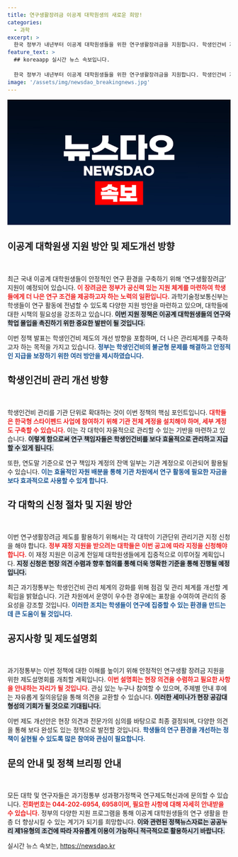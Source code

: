 ```yaml
---
title: 연구생활장려금 이공계 대학원생의 새로운 희망!
categories:
  - 과학
excerpt: >
  한국 정부가 내년부터 이공계 대학원생들을 위한 연구생활장려금을 지원합니다. 학생인건비 제도 개선으로 안정적으로 연구 환경이 조성되며, 참여 대학은 새로운 관리 체계를 통해 더욱 효율적인 자원 배분을 기대할 수 있습니다. 클릭하여 상세 내용을 확인하세요!
feature_text: >
  ## koreaapp 실시간 뉴스 속보입니다.

  한국 정부가 내년부터 이공계 대학원생들을 위한 연구생활장려금을 지원합니다. 학생인건비 제도 개선으로 안정적으로 연구 환경이 조성되며, 참여 대학은 새로운 관리 체계를 통해 더욱 효율적인 자원 배분을 기대할 수 있습니다. 클릭하여 상세 내용을 확인하세요!
image: '/assets/img/newsdao_breakingnews.jpg'
---
```


<p><img src="/assets/img/newsdao_breakingnews.jpg" alt="koreaapp 속보" /></p>

<h2>이공계 대학원생 지원 방안 및 제도개선 방향</h2>

<p data-ke-size="size16">&nbsp;</p>

<p>최근 국내 이공계 대학원생들이 안정적인 연구 환경을 구축하기 위해 ‘연구생활장려금’ 지원이 예정되어 있습니다. <b><span style="color: #ee2323;">이 장려금은 정부가 공신력 있는 지원 체계를 마련하여 학생들에게 더 나은 연구 조건을 제공하고자 하는 노력의 일환입니다.</span></b> 과학기술정보통신부는 학생들이 연구 활동에 전념할 수 있도록 다양한 지원 방안을 마련하고 있으며, 대학들에 대한 시책의 필요성을 강조하고 있습니다. <b><span style="background-color: #21538527;">이번 지원 정책은 이공계 대학원생들의 연구와 학업 몰입을 촉진하기 위한 중요한 발판이 될 것입니다.</span></b></p>

<p>이번 정책 발표는 학생인건비 제도의 개선 방향을 포함하며, 더 나은 관리체계를 구축하고자 하는 목적을 가지고 있습니다. <b><span style="color: #1a5490;">정부는 학생인건비의 불균형 문제를 해결하고 안정적인 지급을 보장하기 위한 여러 방안을 제시하였습니다.</span></b></p>

<h2>학생인건비 관리 개선 방향</h2>

<p data-ke-size="size16">&nbsp;</p>

<p>학생인건비 관리를 기관 단위로 확대하는 것이 이번 정책의 핵심 포인트입니다. <b><span style="color: #ee2323;">대학들은 한국형 스타이펜드 사업에 참여하기 위해 기관 전체 계정을 설치해야 하며, 세부 계정도 구축할 수 있습니다.</span></b> 이는 각 대학이 자율적으로 관리할 수 있는 기반을 마련하고 있습니다. <b><span style="background-color: #21538527;">이렇게 함으로써 연구 책임자들은 학생인건비를 보다 효율적으로 관리하고 지급할 수 있게 됩니다.</span></b></p>

<p>또한, 연도말 기준으로 연구 책임자 계정의 잔액 일부는 기관 계정으로 이관되어 활용될 수 있습니다. <b><span style="color: #1a5490;">이는 효율적인 자원 배분을 통해 기관 차원에서 연구 활동에 필요한 자금을 보다 효과적으로 사용할 수 있게 합니다.</span></b></p>

<h2>각 대학의 신청 절차 및 지원 방안</h2>

<p data-ke-size="size16">&nbsp;</p>

<p>이번 연구생활장려금 제도를 활용하기 위해서는 각 대학이 기관단위 관리기관 지정 신청을 해야 합니다. <b><span style="color: #ee2323;">정부 재정 지원을 받으려는 대학들은 이번 공고에 따라 지정을 신청해야 합니다.</span></b> 이 재정 지원은 이공계 전일제 대학원생들에게 집중적으로 이루어질 계획입니다. <b><span style="background-color: #21538527;">지정 신청은 현장 의견 수렴과 향후 협의를 통해 더욱 명확한 기준을 통해 진행될 예정입니다.</span></b></p>

<p>최근 과기정통부는 학생인건비 관리 체계의 강화를 위해 점검 및 관리 체계를 개선할 계획임을 밝혔습니다. 기관 차원에서 운영이 우수한 경우에는 표창을 수여하여 관리의 중요성을 강조할 것입니다. <b><span style="color: #1a5490;">이러한 조치는 학생들이 연구에 집중할 수 있는 환경을 만드는 데 큰 도움이 될 것입니다.</span></b></p>

<h2>공지사항 및 제도설명회</h2>

<p data-ke-size="size16">&nbsp;</p>

<p>과기정통부는 이번 정책에 대한 이해를 높이기 위해 안정적인 연구생활 장려금 지원을 위한 제도설명회를 개최할 계획입니다. <b><span style="color: #ee2323;">이번 설명회는 현장 의견을 수렴하고 필요한 사항을 안내하는 자리가 될 것입니다.</span></b> 관심 있는 누구나 참여할 수 있으며, 주제별 안내 후에는 자유롭게 질의응답을 통해 의견을 교환할 수 있습니다. <b><span style="background-color: #21538527;">이러한 세미나가 현장 공감대 형성의 기회가 될 것으로 기대됩니다.</span></b></p>

<p>이번 제도 개선안은 현장 의견과 전문가의 심의를 바탕으로 최종 결정되며, 다양한 의견을 통해 보다 완성도 있는 정책으로 발전할 것입니다. <b><span style="color: #1a5490;">학생들의 연구 환경을 개선하는 정책이 실현될 수 있도록 많은 참여와 관심이 필요합니다.</span></b></p>

<h2>문의 안내 및 정책 브리핑 안내</h2>

<p data-ke-size="size16">&nbsp;</p>

<p>모든 대학 및 연구자들은 과기정통부 성과평가정책국 연구제도혁신과에 문의할 수 있습니다. <b><span style="color: #ee2323;">전화번호는 044-202-6954, 6958이며, 필요한 사항에 대해 자세히 안내받을 수 있습니다.</span></b> 정부의 다양한 지원 프로그램을 통해 이공계 대학원생들의 연구 생활을 한층 더 향상시킬 수 있는 계기가 되기를 희망합니다. <b><span style="background-color: #21538527;">이와 관련된 정책뉴스자료는 공공누리 제1유형의 조건에 따라 자유롭게 이용이 가능하니 적극적으로 활용하시기 바랍니다.</span></b></p>
실시간 뉴스 속보는, <a href="https://newsdao.kr" rel="dofollow">https://newsdao.kr</a>


